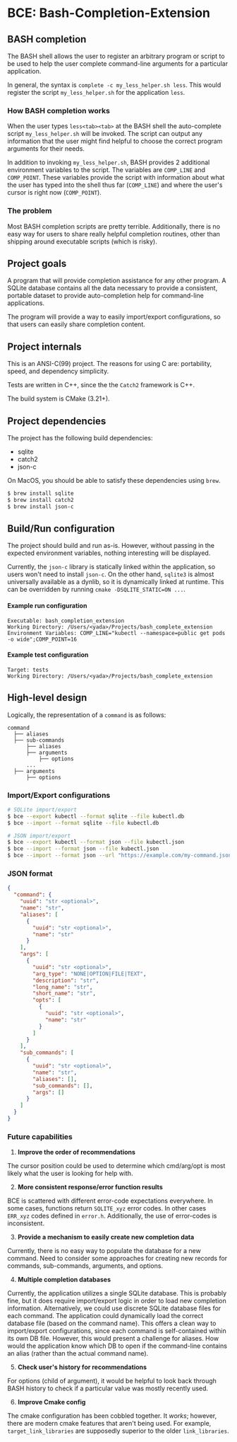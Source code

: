 # BCE: Bash-Completion-Extension

## BASH completion

The BASH shell allows the user to register an arbitrary program 
or script to be used to help the user complete command-line arguments
for a particular application.

In general, the syntax is `complete -c my_less_helper.sh less`.
This would register the script `my_less_helper.sh` for the application `less`.

### How BASH completion works

When the user types `less<tab><tab>` at the BASH shell the 
auto-complete script `my_less_helper.sh` will be invoked. The script
can output any information that the user might find helpful to choose 
the correct program arguments for their needs.

In addition to invoking `my_less_helper.sh`, BASH provides 2 additional
environment variables to the script. The variables are `COMP_LINE` and 
`COMP_POINT`. These variables provide the script with information about
what the user has typed into the shell thus far (`COMP_LINE`) and where
the user's cursor is right now (`COMP_POINT`).

### The problem

Most BASH completion scripts are pretty terrible. Additionally, there
is no easy way for users to share really helpful completion routines,
other than shipping around executable scripts (which is risky).

## Project goals

A program that will provide completion assistance for any other program.
A SQLite database contains all the data necessary to provide a consistent,
portable dataset to provide auto-completion help for command-line applications.

The program will provide a way to easily import/export configurations, so
that users can easily share completion content.

## Project internals

This is an ANSI-C(99) project. The reasons for using C are: portability,
speed, and dependency simplicity.

Tests are written in C++, since the the `Catch2` framework is C++.

The build system is CMake (3.21+).

## Project dependencies

The project has the following build dependencies:

- sqlite
- catch2
- json-c

On MacOS, you should be able to satisfy these dependencies using `brew`.

```bash
$ brew install sqlite
$ brew install catch2
$ brew install json-c
```

## Build/Run configuration

The project should build and run as-is. However, without passing in
the expected environment variables, nothing interesting will be displayed.

Currently, the `json-c` library is statically linked within the application, so 
users won't need to install `json-c`. On the other hand, `sqlite3` is almost
universally available as a dynlib, so it is dynamically linked at runtime. This
can be overridden by running `cmake -DSQLITE_STATIC=ON ...`.

#### Example run configuration

```
Executable: bash_completion_extension
Working Directory: /Users/<yada>/Projects/bash_complete_extension
Environment Variables: COMP_LINE="kubectl --namespace=public get pods -o wide";COMP_POINT=16
```

#### Example test configuration

```
Target: tests
Working Directory: /Users/<yada>/Projects/bash_complete_extension
```

## High-level design

Logically, the representation of a `command` is as follows:

```
command
  ├── aliases
  ├── sub-commands
      ├── aliases
      ├── arguments
          ├── options
      ...
  ├── arguments
      ├── options
```

### Import/Export configurations

```bash
# SQLite import/export
$ bce --export kubectl --format sqlite --file kubectl.db
$ bce --import --format sqlite --file kubectl.db

# JSON import/export
$ bce --export kubectl --format json --file kubectl.json
$ bce --import --format json --file kubectl.json
$ bce --import --format json --url "https://example.com/my-command.json"
```

### JSON format

```json
{
  "command": {
    "uuid": "str <optional>",
    "name": "str",
    "aliases": [
      {
        "uuid": "str <optional>",
        "name": "str"
      }
    ],
    "args": [
      {
        "uuid": "str <optional>",
        "arg_type": "NONE|OPTION|FILE|TEXT",
        "description": "str",
        "long_name": "str",
        "short_name": "str",
        "opts": [
          {
            "uuid": "str <optional>",
            "name": "str"
          }
        ]
      }
    ],
    "sub_commands": [
      {
        "uuid": "str <optional>",
        "name": "str",
        "aliases": [],
        "sub_commands": [],
        "args": []
      }
    ]
  }
}
```

### Future capabilities

1. **Improve the order of recommendations**

The cursor position could be used to determine which cmd/arg/opt is most
likely what the user is looking for help with.

2. **More consistent response/error function results**

BCE is scattered with different error-code expectations everywhere.
In some cases, functions return `SQLITE_xyz` error codes. In other
cases `ERR_xyz` codes defined in `error.h`. Additionally, the use of
error-codes is inconsistent.

3. **Provide a mechanism to easily create new completion data**

Currently, there is no easy way to populate the database for a
new command. Need to consider some approaches for creating new records
for commands, sub-commands, arguments, and options.

4. **Multiple completion databases**

Currently, the application utilizes a single SQLite database. This is probably fine, but it does require import/export
logic in order to load new completion information. Alternatively, we could use discrete SQLite database files for each
command. The application could dynamically load the correct database file (based on the command name). This offers a
clean way to import/export configurations, since each command is self-contained within its own DB file. However, this
would present a challenge for aliases. How would the application know which DB to open if the command-line contains 
an alias (rather than the actual command name).

5. **Check user's history for recommendations**

For options (child of argument), it would be helpful to look back through BASH history
to check if a particular value was mostly recently used.

6. **Improve Cmake config**

The cmake configuration has been cobbled together. It _works_; however, there are modern cmake features that aren't
being used. For example, `target_link_libraries` are supposedly superior to the older `link_libraries`.